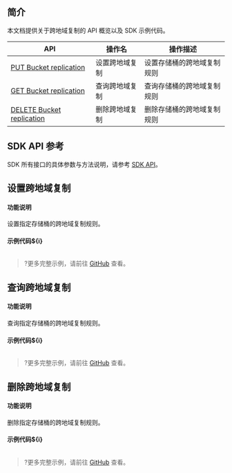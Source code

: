 ## 简介

本文档提供关于跨地域复制的 API 概览以及 SDK 示例代码。

| API                                                          | 操作名         | 操作描述                   |
| ------------------------------------------------------------ | -------------- | -------------------------- |
| [PUT Bucket replication](https://cloud.tencent.com/document/product/436/19223) | 设置跨地域复制 | 设置存储桶的跨地域复制规则 |
| [GET Bucket replication](https://cloud.tencent.com/document/product/436/19222) | 查询跨地域复制 | 查询存储桶的跨地域复制规则 |
| [DELETE Bucket replication](https://cloud.tencent.com/document/product/436/19221) | 删除跨地域复制 | 删除存储桶的跨地域复制规则 |

## SDK API 参考

SDK 所有接口的具体参数与方法说明，请参考 [SDK API](cssg://api-doc)。

## 设置跨地域复制

#### 功能说明

设置指定存储桶的跨地域复制规则。

#### 示例代码${i}

[//]: # (.cssg-snippet-put-bucket-replication)
```
```

>?更多完整示例，请前往 [GitHub](cssg://code-example/put-bucket-replication) 查看。

## 查询跨地域复制

#### 功能说明

查询指定存储桶的跨地域复制规则。

#### 示例代码${i}

[//]: # (.cssg-snippet-get-bucket-replication)
```
```

>?更多完整示例，请前往 [GitHub](cssg://code-example/get-bucket-replication) 查看。

## 删除跨地域复制

#### 功能说明

删除指定存储桶的跨地域复制规则。

#### 示例代码${i}

[//]: # (.cssg-snippet-delete-bucket-replication)
```
```

>?更多完整示例，请前往 [GitHub](cssg://code-example/delete-bucket-replication) 查看。

